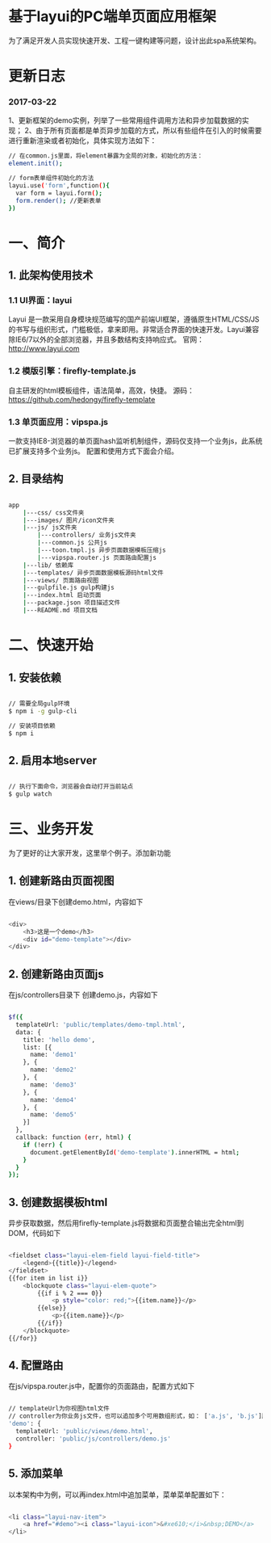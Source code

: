 # 基于layui的PC端单页面应用框架
为了满足开发人员实现快速开发、工程一键构建等问题，设计出此spa系统架构。

# 更新日志

### 2017-03-22
1、更新框架的demo实例，列举了一些常用组件调用方法和异步加载数据的实现；
2、由于所有页面都是单页异步加载的方式，所以有些组件在引入的时候需要进行重新渲染或者初始化，具体实现方法如下：
``` bash
// 在common.js里面，将element暴露为全局的对象，初始化的方法：
element.init();

// form表单组件初始化的方法
layui.use('form',function(){
  var form = layui.form();
  form.render(); //更新表单
})
```

# 一、简介

## 1. 此架构使用技术

### 1.1 UI界面：layui

Layui 是一款采用自身模块规范编写的国产前端UI框架，遵循原生HTML/CSS/JS的书写与组织形式，门槛极低，拿来即用。非常适合界面的快速开发。Layui兼容除IE6/7以外的全部浏览器，并且多数结构支持响应式。
官网：http://www.layui.com

### 1.2 模版引擎：firefly-template.js

自主研发的html模板组件，语法简单，高效，快捷。
源码：https://github.com/hedongy/firefly-template

### 1.3 单页面应用：vipspa.js

一款支持IE8-浏览器的单页面hash监听机制组件，源码仅支持一个业务js，此系统已扩展支持多个业务js。
配置和使用方式下面会介绍。


## 2. 目录结构

``` bash

app
    |---css/ css文件夹
    |---images/ 图片/icon文件夹
    |---js/ js文件夹
        |---controllers/ 业务js文件夹
        |---common.js 公共js
        |---toon.tmpl.js 异步页面数据模板压缩js
        |---vipspa.router.js 页面路由配置js
    |---lib/ 依赖库
    |---templates/ 异步页面数据模板源码html文件
    |---views/ 页面路由视图
    |---gulpfile.js gulp构建js
    |---index.html 启动页面
    |---package.json 项目描述文件
    |---README.md 项目文档

```
# 二、快速开始

## 1. 安装依赖

``` bash

// 需要全局gulp环境
$ npm i -g gulp-cli

// 安装项目依赖
$ npm i

```

## 2. 启用本地server

``` bash

// 执行下面命令，浏览器会自动打开当前站点
$ gulp watch

```

# 三、业务开发

为了更好的让大家开发，这里举个例子。添加新功能

## 1. 创建新路由页面视图

在views/目录下创建demo.html，内容如下

``` bash

<div>
    <h3>这是一个demo</h3>
    <div id="demo-template"></div>
</div>

```

## 2. 创建新路由页面js

在js/controllers目录下 创建demo.js，内容如下

``` bash

$f({
  templateUrl: 'public/templates/demo-tmpl.html',
  data: {
    title: 'hello demo',
    list: [{
      name: 'demo1'
    }, {
      name: 'demo2'
    }, {
      name: 'demo3'
    }, {
      name: 'demo4'
    }, {
      name: 'demo5'
    }]
  },
  callback: function (err, html) {
    if (!err) {
      document.getElementById('demo-template').innerHTML = html;
    }
  }
});

```

## 3. 创建数据模板html

异步获取数据，然后用firefly-template.js将数据和页面整合输出完全html到DOM，代码如下

``` bash

<fieldset class="layui-elem-field layui-field-title">
    <legend>{{title}}</legend>
</fieldset>
{{for item in list i}}
    <blockquote class="layui-elem-quote">
        {{if i % 2 === 0}}
            <p style="color: red;">{{item.name}}</p>
        {{else}}
            <p>{{item.name}}</p>
        {{/if}}
    </blockquote>
{{/for}}

```

## 4. 配置路由

在js/vipspa.router.js中，配置你的页面路由，配置方式如下

``` bash

// templateUrl为你视图html文件
// controller为你业务js文件，也可以追加多个可用数组形式，如： ['a.js', 'b.js']顺序加载
'demo': {
  templateUrl: 'public/views/demo.html',
  controller: 'public/js/controllers/demo.js'
}

```

## 5. 添加菜单

以本架构中为例，可以再index.html中追加菜单，菜单菜单配置如下：

``` bash

<li class="layui-nav-item">
    <a href="#demo"><i class="layui-icon">&#xe610;</i>&nbsp;DEMO</a>
</li>

```




